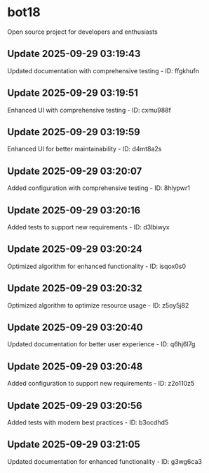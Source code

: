 # bot18
Open source project for developers and enthusiasts

## Update 2025-09-29 03:19:43
Updated documentation with comprehensive testing - ID: ffgkhufn


## Update 2025-09-29 03:19:51
Enhanced UI with comprehensive testing - ID: cxmu988f


## Update 2025-09-29 03:19:59
Enhanced UI for better maintainability - ID: d4mt8a2s


## Update 2025-09-29 03:20:07
Added configuration with comprehensive testing - ID: 8hlypwr1


## Update 2025-09-29 03:20:16
Added tests to support new requirements - ID: d3lbiwyx


## Update 2025-09-29 03:20:24
Optimized algorithm for enhanced functionality - ID: isqox0s0


## Update 2025-09-29 03:20:32
Optimized algorithm to optimize resource usage - ID: z5oy5j82


## Update 2025-09-29 03:20:40
Updated documentation for better user experience - ID: q6hj6l7g


## Update 2025-09-29 03:20:48
Added configuration to support new requirements - ID: z2o110z5


## Update 2025-09-29 03:20:56
Added tests with modern best practices - ID: b3ocdhd5


## Update 2025-09-29 03:21:05
Updated documentation for enhanced functionality - ID: g3wg6ca3

